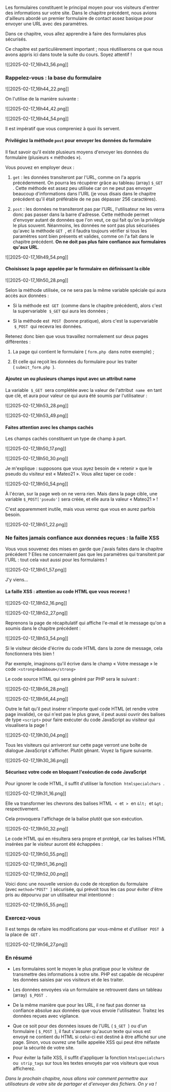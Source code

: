 
Les formulaires constituent le principal moyen pour vos visiteurs d'entrer des informations sur votre site. Dans le chapitre précédent, nous avions d'ailleurs abordé un premier formulaire de contact assez basique pour envoyer une URL avec des paramètres.

Dans ce chapitre, vous allez apprendre à faire des formulaires plus sécurisés.

Ce chapitre est particulièrement important ; nous réutiliserons ce que nous avons appris ici dans toute la suite du cours. Soyez attentif !

![[2025-02-17_16h43_56.png]]

### Rappelez-vous : la base du formulaire

![[2025-02-17_16h44_22.png]]

On l'utilise de la manière suivante :

![[2025-02-17_16h44_42.png]]

![[2025-02-17_16h44_54.png]]

Il est impératif que vous compreniez à quoi ils servent.

#### Privilégiez la méthode `post` pour envoyer les données du formulaire

Il faut savoir qu'il existe plusieurs moyens d'envoyer les données du formulaire (plusieurs « méthodes »).

Vous pouvez en employer deux :

1. `get` : les données transiteront par l'URL, comme on l'a appris précédemment. On pourra les récupérer grâce au tableau (array) `$_GET`  . Cette méthode est assez peu utilisée car on ne peut pas envoyer beaucoup d'informations dans l'URL (je vous disais dans le chapitre précédent qu'il était préférable de ne pas dépasser 256 caractères).
    
2. `post` : les données ne transiteront pas par l'URL, l'utilisateur ne les verra donc pas passer dans la barre d'adresse. Cette méthode permet d'envoyer autant de données que l'on veut, ce qui fait qu'on la privilégie le plus souvent. Néanmoins, les données ne sont pas plus sécurisées qu'avec la méthode `GET`  , et il faudra toujours vérifier si tous les paramètres sont bien présents et valides, comme on l'a fait dans le chapitre précédent. **On ne doit pas plus faire confiance aux formulaires qu'aux URL**.

![[2025-02-17_16h49_54.png]]

#### Choisissez la page appelée par le formulaire en définissant la cible

![[2025-02-17_16h50_28.png]]

Selon la méthode utilisée, ce ne sera pas la même variable spéciale qui aura accès aux données :

- Si la méthode est  `GET`  (comme dans le chapitre précédent), alors c'est la supervariable  `$_GET` qui aura les données ;
    
- Si la méthode est  `POST`  (bonne pratique), alors c'est la supervariable  `$_POST`  qui recevra les données.
    

Retenez donc bien que vous travaillez normalement sur deux pages différentes :

1. La page qui contient le formulaire ( `form.php`  dans notre exemple) ;
    
2. Et celle qui reçoit les données du formulaire pour les traiter ( `submit_form.php`  ).
    

#### Ajoutez un ou plusieurs champs input avec un attribut name

La variable  `$_GET`  sera complétée avec la valeur de l'attribut  `name`  en tant que clé, et aura pour valeur ce qui aura été soumis par l'utilisateur :

![[2025-02-17_16h53_28.png]]

![[2025-02-17_16h53_49.png]]

#### Faites attention avec les champs cachés

Les champs cachés constituent un type de champ à part.


![[2025-02-17_18h50_17.png]]

![[2025-02-17_18h50_30.png]]

Je m'explique : supposons que vous ayez besoin de « retenir » que le pseudo du visiteur est « Mateo21 ». Vous allez taper ce code :

![[2025-02-17_18h50_54.png]]

À l'écran, sur la page web on ne verra rien. Mais dans la page cible, une variable `$_POST['pseudo']` sera créée, et elle aura la valeur « Mateo21 » !

C'est apparemment inutile, mais vous verrez que vous en aurez parfois besoin.

![[2025-02-17_18h51_22.png]]

### Ne faites jamais confiance aux données reçues : la faille XSS

Vous vous souvenez des mises en garde que j'avais faites dans le chapitre précédent ? Elles ne concernaient pas que les paramètres qui transitent par l'URL : tout cela vaut aussi pour les formulaires !

![[2025-02-17_18h51_57.png]]

J'y viens…

#### La faille XSS : attention au code HTML que vous recevez !

![[2025-02-17_18h52_16.png]]

![[2025-02-17_18h52_27.png]]

Reprenons la page de récapitulatif qui affiche l'e-mail et le message qu'on a soumis dans le chapitre précédent :

![[2025-02-17_18h53_54.png]]

Si le visiteur décide d'écrire du code HTML dans la zone de message, cela fonctionnera très bien !

Par exemple, imaginons qu'il écrive dans le champ « Votre message » le code :`<strong>Badaboum</strong>`

Le code source HTML qui sera généré par PHP sera le suivant :

![[2025-02-17_18h56_28.png]]

![[2025-02-17_18h56_44.png]]

Outre le fait qu'il peut insérer n'importe quel code HTML (et rendre votre page invalide), ce qui n'est pas le plus grave, il peut aussi ouvrir des balises de type `<script>` pour faire exécuter du code JavaScript au visiteur qui visualisera la page !

![[2025-02-17_19h30_04.png]]

Tous les visiteurs qui arriveront sur cette page verront une boîte de dialogue JavaScript s'afficher. Plutôt gênant. Voyez la figure suivante.

![[2025-02-17_19h30_36.png]]

#### Sécurisez votre code en bloquant l'exécution de code JavaScript

Pour ignorer le code HTML, il suffit d'utiliser la fonction  `htmlspecialchars`  .

![[2025-02-17_19h31_16.png]]

Elle va transformer les chevrons des balises HTML  `<`  et  `>`  en `&lt;`  et `&gt;`  respectivement.

Cela provoquera l'affichage de la balise plutôt que son exécution.

![[2025-02-17_19h50_32.png]]

Le code HTML qui en résultera sera propre et protégé, car les balises HTML insérées par le visiteur auront été échappées :

![[2025-02-17_19h50_55.png]]

![[2025-02-17_19h51_36.png]]

![[2025-02-17_19h52_00.png]]

Voici donc une nouvelle version du code de réception du formulaire (avec `method="POST"`  ) sécurisée, qui prévoit tous les cas pour éviter d'être pris au dépourvu par un utilisateur mal intentionné :

![[2025-02-17_19h55_55.png]]

### **Exercez-vous**

Il est temps de refaire les modifications par vous-même et d'utiliser  `POST`  à la place de  `GET` .

![[2025-02-17_19h56_27.png]]

### En résumé

- Les formulaires sont le moyen le plus pratique pour le visiteur de transmettre des informations à votre site. PHP est capable de récupérer les données saisies par vos visiteurs et de les traiter.
    
- Les données envoyées via un formulaire se retrouvent dans un tableau (array)  `$_POST`  .
    
- De la même manière que pour les URL, il ne faut pas donner sa confiance absolue aux données que vous envoie l'utilisateur. Traitez les données reçues avec vigilance.
    
- Que ce soit pour des données issues de l'URL ( `$_GET`  ) ou d'un formulaire ( `$_POST`  ), il faut s'assurer qu'aucun texte qui vous est envoyé ne contient du HTML si celui-ci est destiné à être affiché sur une page. Sinon, vous ouvrez une faille appelée XSS qui peut être néfaste pour la sécurité de votre site.
    
- Pour éviter la faille XSS, il suffit d'appliquer la fonction `htmlspecialchars`  ou  `strip_tags` sur tous les textes envoyés par vos visiteurs que vous afficherez.
    

_Dans le prochain chapitre, nous allons voir comment permettre aux utilisateurs de votre site de partager et d'envoyer des fichiers. On y va !_
